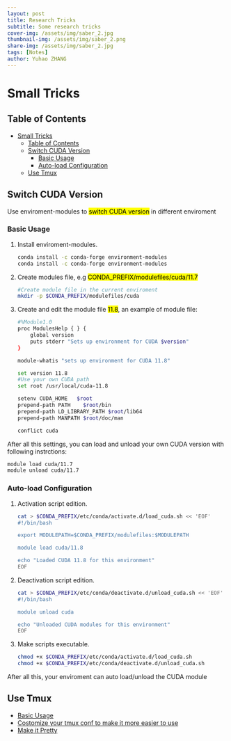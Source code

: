```yaml
---
layout: post
title: Research Tricks
subtitle: Some research tricks
cover-img: /assets/img/saber_2.jpg
thumbnail-img: /assets/img/saber_2.png
share-img: /assets/img/saber_2.jpg
tags: [Notes]
author: Yuhao ZHANG
---
```

# Small Tricks

## Table of Contents
- [Small Tricks](#small-tricks)
  - [Table of Contents](#table-of-contents)
  - [Switch CUDA Version](#switch-cuda-version)
    - [Basic Usage](#basic-usage)
    - [Auto-load Configuration](#auto-load-configuration)
  - [Use Tmux](#use-tmux)



## Switch CUDA Version

Use enviroment-modules to <mark>switch CUDA version</mark> in different enviroment

### Basic Usage

1. Install enviroment-modules. 
   
   ```bash
   conda install -c conda-forge environment-modules
   conda install -c conda-forge environment-modules
   ```
    
2. Create modules file, e.g <mark>CONDA_PREFIX/modulefiles/cuda/11.7</mark>    

   ```bash
   #Create module file in the current enviroment
   mkdir -p $CONDA_PREFIX/modulefiles/cuda
   ```
     
3. Create and edit the module file <mark>11.8</mark>, an example of module file:

   ```bash
   #%Module1.0
   proc ModulesHelp { } {
       global version
       puts stderr "Sets up environment for CUDA $version"
   }

   module-whatis "sets up environment for CUDA 11.8"

   set version 11.8
   #Use your own CUDA path
   set root /usr/local/cuda-11.8

   setenv CUDA_HOME   $root
   prepend-path PATH    $root/bin
   prepend-path LD_LIBRARY_PATH $root/lib64
   prepend-path MANPATH $root/doc/man

   conflict cuda
   ```
     
After all this settings, you can load and unload your own CUDA version with following instrctions:
    
   ```bash
   module load cuda/11.7
   module unload cuda/11.7
   ```
    
### Auto-load Configuration 

1. Activation script edition. 
     
    ```bash
    cat > $CONDA_PREFIX/etc/conda/activate.d/load_cuda.sh << 'EOF'
    #!/bin/bash

    export MODULEPATH=$CONDA_PREFIX/modulefiles:$MODULEPATH

    module load cuda/11.8

    echo "Loaded CUDA 11.8 for this environment"
    EOF
    ```
     
2. Deactivation script edition.   
   
   ```bash
   cat > $CONDA_PREFIX/etc/conda/deactivate.d/unload_cuda.sh << 'EOF'
   #!/bin/bash

   module unload cuda

   echo "Unloaded CUDA modules for this environment"
   EOF

   ```
     
3. Make scripts executable. 
      
   ```bash
   chmod +x $CONDA_PREFIX/etc/conda/activate.d/load_cuda.sh
   chmod +x $CONDA_PREFIX/etc/conda/deactivate.d/unload_cuda.sh
   ```
    
After all this, your enviroment can auto load/unload the CUDA module


## Use Tmux
- [Basic Usage](https://hamvocke.com/blog/a-quick-and-easy-guide-to-tmux/)
- [Costomize your tmux conf to make it more easier to use](https://hamvocke.com/blog/a-guide-to-customizing-your-tmux-conf/)
- [Make it Pretty](https://github.com/rothgar/awesome-tmux)
